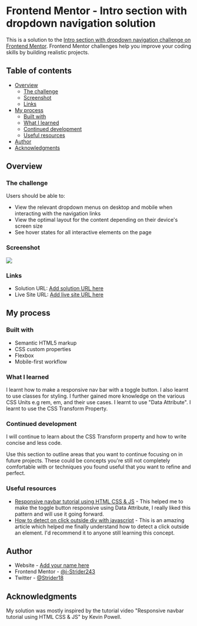 # Frontend Mentor - Intro section with dropdown navigation solution

This is a solution to the [Intro section with dropdown navigation challenge on Frontend Mentor](https://www.frontendmentor.io/challenges/intro-section-with-dropdown-navigation-ryaPetHE5). Frontend Mentor challenges help you improve your coding skills by building realistic projects. 

## Table of contents

- [Overview](#overview)
  - [The challenge](#the-challenge)
  - [Screenshot](#screenshot)
  - [Links](#links)
- [My process](#my-process)
  - [Built with](#built-with)
  - [What I learned](#what-i-learned)
  - [Continued development](#continued-development)
  - [Useful resources](#useful-resources)
- [Author](#author)
- [Acknowledgments](#acknowledgments)

## Overview

### The challenge

Users should be able to:

- View the relevant dropdown menus on desktop and mobile when interacting with the navigation links
- View the optimal layout for the content depending on their device's screen size
- See hover states for all interactive elements on the page

### Screenshot

![](./screenshot.jpg)

### Links

- Solution URL: [Add solution URL here](https://your-solution-url.com)
- Live Site URL: [Add live site URL here](https://your-live-site-url.com)

## My process

### Built with

- Semantic HTML5 markup
- CSS custom properties
- Flexbox
- Mobile-first workflow

### What I learned

I learnt how to make a responsive nav bar with a toggle button. I also learnt to use classes for styling. I further gained more knowledge on the various CSS Units e.g rem, em, and their use cases. I learnt to use "Data Attribute". I learnt to use the CSS Transform Property.

### Continued development

I will continue to learn about the CSS Transform property and how to write concise and less code.

Use this section to outline areas that you want to continue focusing on in future projects. These could be concepts you're still not completely comfortable with or techniques you found useful that you want to refine and perfect.

### Useful resources

- [Responsive navbar tutorial using HTML CSS & JS](https://youtu.be/HbBMp6yUXO0) - This helped me to make the toggle button responsive using Data Attribute, I really liked this pattern and will use it going forward.
- [How to detect on click outside div with javascript](https://www.codegrepper.com/code-examples/javascript/on+click+outside+div+javascript) - This is an amazing article which helped me finally understand how to detect a click outside an element. I'd recommend it to anyone still learning this concept.

## Author

- Website - [Add your name here](https://www.your-site.com)
- Frontend Mentor - [@i-Strider243](https://www.frontendmentor.io/profile/i-Strider243)
- Twitter - [@Strider18](https://twitter.com/Strider18)

## Acknowledgments

My solution was mostly inspired by the tutorial video "Responsive navbar tutorial using HTML CSS & JS" by Kevin Powell.